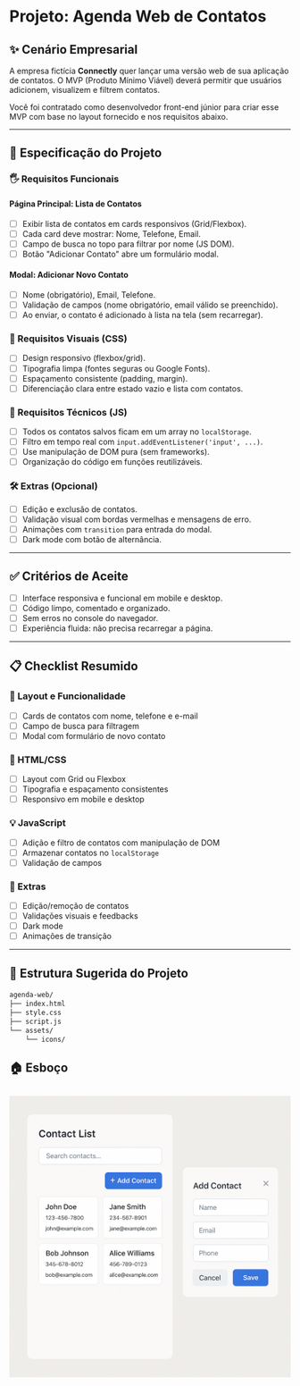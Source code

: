 # Projeto: Agenda Web de Contatos

## ✨ Cenário Empresarial

A empresa fictícia **Connectly** quer lançar uma versão web de sua aplicação de contatos. O MVP (Produto Mínimo Viável) deverá permitir que usuários adicionem, visualizem e filtrem contatos.

Você foi contratado como desenvolvedor front-end júnior para criar esse MVP com base no layout fornecido e nos requisitos abaixo.

---

## 📘 Especificação do Projeto

### 🖐 Requisitos Funcionais

#### Página Principal: Lista de Contatos

- [ ] Exibir lista de contatos em cards responsivos (Grid/Flexbox).
- [ ] Cada card deve mostrar: Nome, Telefone, Email.
- [ ] Campo de busca no topo para filtrar por nome (JS DOM).
- [ ] Botão "Adicionar Contato" abre um formulário modal.

#### Modal: Adicionar Novo Contato

- [ ] Nome (obrigatório), Email, Telefone.
- [ ] Validação de campos (nome obrigatório, email válido se preenchido).
- [ ] Ao enviar, o contato é adicionado à lista na tela (sem recarregar).

### 🎨 Requisitos Visuais (CSS)

- [ ] Design responsivo (flexbox/grid).
- [ ] Tipografia limpa (fontes seguras ou Google Fonts).
- [ ] Espaçamento consistente (padding, margin).
- [ ] Diferenciação clara entre estado vazio e lista com contatos.

### 🧠 Requisitos Técnicos (JS)

- [ ] Todos os contatos salvos ficam em um array no `localStorage`.
- [ ] Filtro em tempo real com `input.addEventListener('input', ...)`.
- [ ] Use manipulação de DOM pura (sem frameworks).
- [ ] Organização do código em funções reutilizáveis.

### 🛠 Extras (Opcional)

- [ ] Edição e exclusão de contatos.
- [ ] Validação visual com bordas vermelhas e mensagens de erro.
- [ ] Animações com `transition` para entrada do modal.
- [ ] Dark mode com botão de alternância.

---

## ✅ Critérios de Aceite

- [ ] Interface responsiva e funcional em mobile e desktop.
- [ ] Código limpo, comentado e organizado.
- [ ] Sem erros no console do navegador.
- [ ] Experiência fluida: não precisa recarregar a página.

---

## 📋 Checklist Resumido

### 🔲 Layout e Funcionalidade

- [ ] Cards de contatos com nome, telefone e e-mail
- [ ] Campo de busca para filtragem
- [ ] Modal com formulário de novo contato

### 🎨 HTML/CSS

- [ ] Layout com Grid ou Flexbox
- [ ] Tipografia e espaçamento consistentes
- [ ] Responsivo em mobile e desktop

### 💡 JavaScript

- [ ] Adição e filtro de contatos com manipulação de DOM
- [ ] Armazenar contatos no `localStorage`
- [ ] Validação de campos

### 🌟 Extras

- [ ] Edição/remoção de contatos
- [ ] Validações visuais e feedbacks
- [ ] Dark mode
- [ ] Animações de transição

---

## 📁 Estrutura Sugerida do Projeto

```plaintext
agenda-web/
├── index.html
├── style.css
├── script.js
└── assets/
    └── icons/
```

## 🏠 Esboço

## ![Página Inicial do Projeto](figma-agenda.png)

